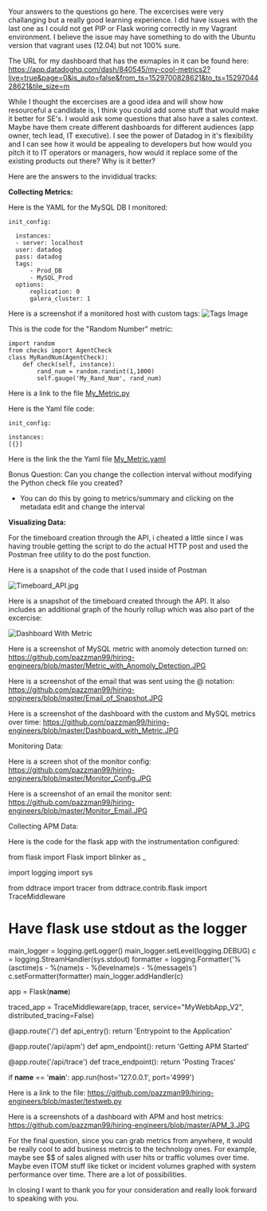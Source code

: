 Your answers to the questions go here.
The excercises were very challanging but a really good learning experience. I did have issues with the last one as I could not get PIP or Flask woring correctly in my Vagrant environment. I believe the issue may have something to do with the Ubuntu version that vagrant uses (12.04) but not 100% sure. 

The URL for my dashboard that has the exmaples in it can be found here: 
https://app.datadoghq.com/dash/840545/my-cool-metrics2?live=true&page=0&is_auto=false&from_ts=1529700828621&to_ts=1529704428621&tile_size=m

While I thought the excercises are a good idea and will show how resourceful a candidate is, I think you could add some stuff that would make it better for SE's. I would ask some questions that also have a sales context. Maybe have them create different dashboards for different audiences (app owner, tech lead, IT executive). I see the power of Datadog in it's flexibility and I can see how it would be appealing to developers but how would you pitch it to IT operators or managers, how would it replace some of the existing products out there? Why is it better?

Here are the answers to the invididual tracks:

**Collecting Metrics:**

Here is the YAML for the MySQL DB I monitored:

    init_config:  
 
      instances: 
      - server: localhost 
      user: datadog 
      pass: datadog  
      tags: 
          - Prod_DB  
          - MySQL_Prod  
      options: 
          replication: 0 
          galera_cluster: 1 


Here is a screenshot if a monitored host with custom tags:
![Tags Image](https://github.com/pazzman99/hiring-engineers/blob/master/Tags.JPG)


This is the code for the "Random Number" metric:

    import random
    from checks import AgentCheck
    class MyRandNum(AgentCheck):
        def check(self, instance): 	
            rand_num = random.randint(1,1000)	
            self.gauge('My_Rand_Num', rand_num)
  
 Here is a link to the file
 [My_Metric.py](https://github.com/pazzman99/hiring-engineers/blob/master/my_metric.py)
 
 Here is the Yaml file code:
        
    init_config:

    instances:  
    [{}]

Here is the link the the Yaml file
[My_Metric.yaml](https://github.com/pazzman99/hiring-engineers/blob/master/my_metric.yaml)

Bonus Question: Can you change the collection interval without modifying the Python check file you created?
- You can do this by going to metrics/summary and clicking on the metadata edit and change the interval



**Visualizing Data:**


For the timeboard creation through the API, i cheated a little since I was having trouble getting the script to do the actual HTTP post and used the Postman free utility to do the post function. 

Here is a snapshot of the code that I used inside of Postman


![Timeboard_API.jpg](https://github.com/pazzman99/hiring-engineers/blob/master/Timeboard_API.JPG)


Here is a snapshot of the timeboard created through the API. It also includes an additional graph of the hourly rollup which was also part of the excercise:

![Dashboard With Metric](https://github.com/pazzman99/hiring-engineers/blob/master/Dashboard_with_Metric.JPG)





Here is a screenshot of MySQL metric with anomoly detection turned on:
https://github.com/pazzman99/hiring-engineers/blob/master/Metric_with_Anomoly_Detection.JPG


Here is a screenshot of the email that was sent using the @ notation:
https://github.com/pazzman99/hiring-engineers/blob/master/Email_of_Snapshot.JPG


Here is a screenshot of the dashboard with the custom and MySQL metrics over time:
https://github.com/pazzman99/hiring-engineers/blob/master/Dashboard_with_Metric.JPG



Monitoring Data:

Here is a screen shot of the monitor config:
https://github.com/pazzman99/hiring-engineers/blob/master/Monitor_Config.JPG


Here is a screenshot of an email the monitor sent:
https://github.com/pazzman99/hiring-engineers/blob/master/Monitor_Email.JPG
 


Collecting APM Data:

Here is the code for the flask app with the instrumentation configured:

from flask import Flask
import blinker as _

import logging
import sys

from ddtrace import tracer
from ddtrace.contrib.flask import TraceMiddleware


# Have flask use stdout as the logger
main_logger = logging.getLogger()
main_logger.setLevel(logging.DEBUG)
c = logging.StreamHandler(sys.stdout)
formatter = logging.Formatter('%(asctime)s - %(name)s - %(levelname)s - %(message)s')
c.setFormatter(formatter)
main_logger.addHandler(c)

app = Flask(__name__)

traced_app = TraceMiddleware(app, tracer, service="MyWebbApp_V2", distributed_tracing=False)


@app.route('/')
def api_entry():
    return 'Entrypoint to the Application'

@app.route('/api/apm')
def apm_endpoint():
    return 'Getting APM Started'

@app.route('/api/trace')
def trace_endpoint():
    return 'Posting Traces'

if __name__ == '__main__':
    app.run(host='127.0.0.1', port='4999')
    
    
Here is a link to the file:
https://github.com/pazzman99/hiring-engineers/blob/master/testweb.py


Here is a screenshots of a dashboard with APM and host metrics:
https://github.com/pazzman99/hiring-engineers/blob/master/APM_3.JPG


For the final question, since you can grab metrics from anywhere, it would be really cool to add business metrcis to the technology ones. For example, maybe see $$ of sales aligned with user hits or traffic volumes over time. Maybe even ITOM stuff like ticket or incident volumes graphed with system performance over time. There are a lot of possibilities. 

In closing I want to thank you for your consideration and really look forward to speaking with you.
